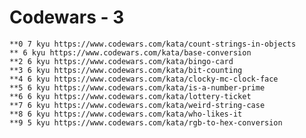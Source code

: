 # Codewars - 3

    **0 7 kyu https://www.codewars.com/kata/count-strings-in-objects
    ** 6 kyu https://www.codewars.com/kata/base-conversion
    **2 6 kyu https://www.codewars.com/kata/bingo-card
    **3 6 kyu https://www.codewars.com/kata/bit-counting
    **4 6 kyu https://www.codewars.com/kata/clocky-mc-clock-face
    **5 6 kyu https://www.codewars.com/kata/is-a-number-prime
    **6 6 kyu https://www.codewars.com/kata/lottery-ticket
    **7 6 kyu https://www.codewars.com/kata/weird-string-case
    **8 6 kyu https://www.codewars.com/kata/who-likes-it
    **9 5 kyu https://www.codewars.com/kata/rgb-to-hex-conversion
